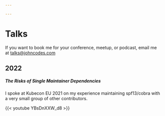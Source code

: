```yaml
---

---
```


# Talks

If you want to book me for your conference, meetup, or podcast,
email me at talks@johncodes.com

## 2022

##### The Risks of Single Maintainer Dependencies

I spoke at Kubecon EU 2021 on my experience maintaining spf13/cobra
with a very small group of other contributors.

{{< youtube YBsDnXXW_d8 >}}

